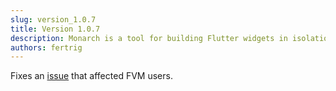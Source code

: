 ```yaml
---
slug: version_1.0.7
title: Version 1.0.7
description: Monarch is a tool for building Flutter widgets in isolation. It makes it easy to build, test and debug complex UIs.
authors: fertrig
---
```


Fixes an [issue](https://github.com/Dropsource/monarch/issues/19) that affected FVM users.

